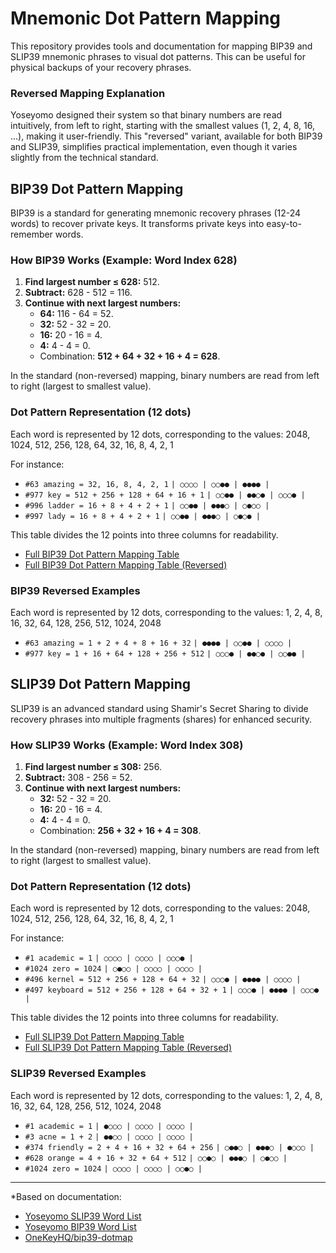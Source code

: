 # Mnemonic Dot Pattern Mapping

This repository provides tools and documentation for mapping BIP39 and SLIP39 mnemonic phrases to visual dot patterns. This can be useful for physical backups of your recovery phrases.
### Reversed Mapping Explanation

Yoseyomo designed their system so that binary numbers are read intuitively, from left to right, starting with the smallest values (1, 2, 4, 8, 16, ...), making it user-friendly. This "reversed" variant, available for both BIP39 and SLIP39, simplifies practical implementation, even though it varies slightly from the technical standard.

## BIP39 Dot Pattern Mapping

BIP39 is a standard for generating mnemonic recovery phrases (12-24 words) to recover private keys. It transforms private keys into easy-to-remember words.

### How BIP39 Works (Example: Word Index 628)

1.  **Find largest number ≤ 628:** 512.
2.  **Subtract:** 628 - 512 = 116.
3.  **Continue with next largest numbers:**
    *   **64:** 116 - 64 = 52.
    *   **32:** 52 - 32 = 20.
    *   **16:** 20 - 16 = 4.
    *   **4:** 4 - 4 = 0.
    *   Combination: **512 + 64 + 32 + 16 + 4 = 628**.

In the standard (non-reversed) mapping, binary numbers are read from left to right (largest to smallest value).

### Dot Pattern Representation (12 dots)

Each word is represented by 12 dots, corresponding to the values:
2048, 1024, 512, 256, 128, 64, 32, 16, 8, 4, 2, 1

For instance:

*   `#63 amazing = 32, 16, 8, 4, 2, 1`
    `| ○○○○ | ○○●● | ●●●● |`
*   `#977 key = 512 + 256 + 128 + 64 + 16 + 1`
    `| ○○●● | ●●○● | ○○○● |`
*   `#996 ladder = 16 + 8 + 4 + 2 + 1`
    `| ○○●● | ●●●○ | ○●○○ |`
*   `#997 lady = 16 + 8 + 4 + 2 + 1`
    `| ○○●● | ●●●○ | ○●○● |`

This table divides the 12 points into three columns for readability.
- [Full BIP39 Dot Pattern Mapping Table](bip39-dot-pattern-mapping.md)
- [Full BIP39 Dot Pattern Mapping Table (Reversed)](bip39-dot-pattern-mapping-reversed.md)

### BIP39 Reversed Examples

Each word is represented by 12 dots, corresponding to the values:
1, 2, 4, 8, 16, 32, 64, 128, 256, 512, 1024, 2048

*   `#63 amazing = 1 + 2 + 4 + 8 + 16 + 32`
    `| ●●●● | ○○●● | ○○○○ |`
*   `#977 key = 1 + 16 + 64 + 128 + 256 + 512`
    `| ○○○● | ●●○● | ○○●● |`

## SLIP39 Dot Pattern Mapping

SLIP39 is an advanced standard using Shamir's Secret Sharing to divide recovery phrases into multiple fragments (shares) for enhanced security.

### How SLIP39 Works (Example: Word Index 308)

1.  **Find largest number ≤ 308:** 256.
2.  **Subtract:** 308 - 256 = 52.
3.  **Continue with next largest numbers:**
    *   **32:** 52 - 32 = 20.
    *   **16:** 20 - 16 = 4.
    *   **4:** 4 - 4 = 0.
    *   Combination: **256 + 32 + 16 + 4 = 308**.

In the standard (non-reversed) mapping, binary numbers are read from left to right (largest to smallest value).

### Dot Pattern Representation (12 dots)

Each word is represented by 12 dots, corresponding to the values:
2048, 1024, 512, 256, 128, 64, 32, 16, 8, 4, 2, 1

For instance:

*   `#1 academic = 1`
    `| ○○○○ | ○○○○ | ○○○● |`
*   `#1024 zero = 1024`
    `| ○●○○ | ○○○○ | ○○○○ |`
*   `#496 kernel = 512 + 256 + 128 + 64 + 32`
    `| ○○○● | ●●●● | ○○○○ |`
*   `#497 keyboard = 512 + 256 + 128 + 64 + 32 + 1`
    `| ○○○● | ●●●● | ○○○● |`

This table divides the 12 points into three columns for readability.
- [Full SLIP39 Dot Pattern Mapping Table](slip39-dot-pattern-mapping.md)
- [Full SLIP39 Dot Pattern Mapping Table (Reversed)](slip39-dot-pattern-mapping-reversed.md)

### SLIP39 Reversed Examples

Each word is represented by 12 dots, corresponding to the values:
1, 2, 4, 8, 16, 32, 64, 128, 256, 512, 1024, 2048

*   `#1 academic = 1`
    `| ●○○○ | ○○○○ | ○○○○ |`
*   `#3 acne = 1 + 2`
    `| ●●○○ | ○○○○ | ○○○○ |`
*   `#374 friendly = 2 + 4 + 16 + 32 + 64 + 256`
    `| ○●●○ | ●●●○ | ●○○○ |`
*   `#628 orange = 4 + 16 + 32 + 64 + 512`
    `| ○○●○ | ●●●○ | ○●○○ |`
*   `#1024 zero = 1024`
    `| ○○○○ | ○○○○ | ○○●○ |`

---
*Based on documentation:
- [Yoseyomo SLIP39 Word List](https://www.yoseyomo.com/en/pages/slip39-word-list)
- [Yoseyomo BIP39 Word List](https://www.yoseyomo.com/en/pages/bip39-word-list)
- [OneKeyHQ/bip39-dotmap](https://github.com/OneKeyHQ/bip39-dotmap)